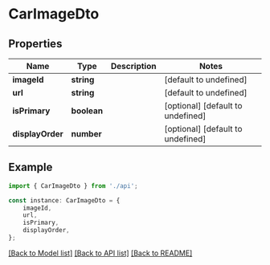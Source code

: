 # CarImageDto


## Properties

Name | Type | Description | Notes
------------ | ------------- | ------------- | -------------
**imageId** | **string** |  | [default to undefined]
**url** | **string** |  | [default to undefined]
**isPrimary** | **boolean** |  | [optional] [default to undefined]
**displayOrder** | **number** |  | [optional] [default to undefined]

## Example

```typescript
import { CarImageDto } from './api';

const instance: CarImageDto = {
    imageId,
    url,
    isPrimary,
    displayOrder,
};
```

[[Back to Model list]](../README.md#documentation-for-models) [[Back to API list]](../README.md#documentation-for-api-endpoints) [[Back to README]](../README.md)

